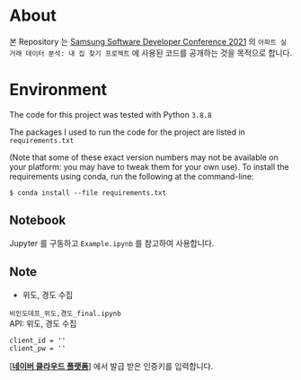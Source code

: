 # About

본 Repository 는 [Samsung Software Developer Conference 2021](https://www.soscon.net/) 의 `아파트 실거래 데이터 분석: 내 집 찾기 프로젝트` 에 사용된 코드를 공개하는 것을 목적으로 합니다.

# Environment

The code for this project was tested with Python `3.8.8`

The packages I used to run the code for the project are listed in `requirements.txt`

(Note that some of these exact version numbers may not be available on your platform: you may have to tweak them for your own use). To install the requirements using conda, run the following at the command-line:

```
$ conda install --file requirements.txt
```

## Notebook

Jupyter 를 구동하고 `Example.ipynb` 를 참고하여 사용합니다.

## Note

*  위도, 경도 수집


`비인도데프_위도,경도_final.ipynb`   
API: 위도, 경도 수집
```
client_id = ''
client_pw = ''
```

[[**네이버 클라우드 플랫폼**]](https://www.ncloud.com/) 에서 발급 받은 인증키를 입력합니다.
